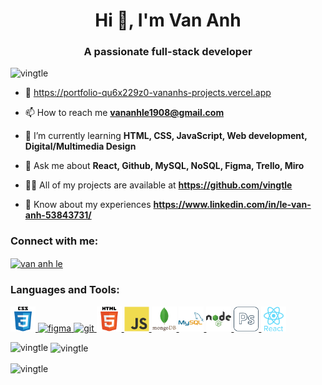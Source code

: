 <h1 align="center">Hi 👋, I'm Van Anh</h1>
<h3 align="center">A passionate full-stack developer</h3>

<p align="left"> <img src="https://komarev.com/ghpvc/?username=vingtle&label=Profile%20views&color=0e75b6&style=flat" alt="vingtle" /> </p>

- 🔭 https://portfolio-qu6x229z0-vananhs-projects.vercel.app
- 📫 How to reach me **vananhle1908@gmail.com**

- 🌱 I’m currently learning **HTML, CSS, JavaScript, Web development, Digital/Multimedia Design**

- 💬 Ask me about **React, Github, MySQL, NoSQL, Figma, Trello, Miro**

- 👨‍💻 All of my projects are available at **https://github.com/vingtle**

- 📄 Know about my experiences **https://www.linkedin.com/in/le-van-anh-53843731/**

<h3 align="left">Connect with me:</h3>
<p align="left">
<a href="https://linkedin.com/in/van anh le" target="blank"><img align="center" src="https://raw.githubusercontent.com/rahuldkjain/github-profile-readme-generator/master/src/images/icons/Social/linked-in-alt.svg" alt="van anh le" height="30" width="40" /></a>
</p>

<h3 align="left">Languages and Tools:</h3>
<p align="left"> <a href="https://www.w3schools.com/css/" target="_blank" rel="noreferrer"> <img src="https://raw.githubusercontent.com/devicons/devicon/master/icons/css3/css3-original-wordmark.svg" alt="css3" width="40" height="40"/> </a> <a href="https://www.figma.com/" target="_blank" rel="noreferrer"> <img src="https://www.vectorlogo.zone/logos/figma/figma-icon.svg" alt="figma" width="40" height="40"/> </a> <a href="https://git-scm.com/" target="_blank" rel="noreferrer"> <img src="https://www.vectorlogo.zone/logos/git-scm/git-scm-icon.svg" alt="git" width="40" height="40"/> </a> <a href="https://www.w3.org/html/" target="_blank" rel="noreferrer"> <img src="https://raw.githubusercontent.com/devicons/devicon/master/icons/html5/html5-original-wordmark.svg" alt="html5" width="40" height="40"/> </a> <a href="https://developer.mozilla.org/en-US/docs/Web/JavaScript" target="_blank" rel="noreferrer"> <img src="https://raw.githubusercontent.com/devicons/devicon/master/icons/javascript/javascript-original.svg" alt="javascript" width="40" height="40"/> </a> <a href="https://www.mongodb.com/" target="_blank" rel="noreferrer"> <img src="https://raw.githubusercontent.com/devicons/devicon/master/icons/mongodb/mongodb-original-wordmark.svg" alt="mongodb" width="40" height="40"/> </a> <a href="https://www.mysql.com/" target="_blank" rel="noreferrer"> <img src="https://raw.githubusercontent.com/devicons/devicon/master/icons/mysql/mysql-original-wordmark.svg" alt="mysql" width="40" height="40"/> </a> <a href="https://nodejs.org" target="_blank" rel="noreferrer"> <img src="https://raw.githubusercontent.com/devicons/devicon/master/icons/nodejs/nodejs-original-wordmark.svg" alt="nodejs" width="40" height="40"/> </a> <a href="https://www.photoshop.com/en" target="_blank" rel="noreferrer"> <img src="https://raw.githubusercontent.com/devicons/devicon/master/icons/photoshop/photoshop-line.svg" alt="photoshop" width="40" height="40"/> </a> <a href="https://reactjs.org/" target="_blank" rel="noreferrer"> <img src="https://raw.githubusercontent.com/devicons/devicon/master/icons/react/react-original-wordmark.svg" alt="react" width="40" height="40"/> </a> </p>

<p><img align="left" src="https://github-readme-stats.vercel.app/api/top-langs?username=vingtle&show_icons=true&locale=en&layout=compact" alt="vingtle" /></p>

<p>&nbsp;<img align="center" src="https://github-readme-stats.vercel.app/api?username=vingtle&show_icons=true&locale=en" alt="vingtle" /></p>

<p><img align="center" src="https://github-readme-streak-stats.herokuapp.com/?user=vingtle&" alt="vingtle" /></p>
